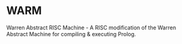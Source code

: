 # WARM
Warren Abstract RISC Machine - A RISC modification of the Warren Abstract Machine for compiling &amp; executing Prolog.
